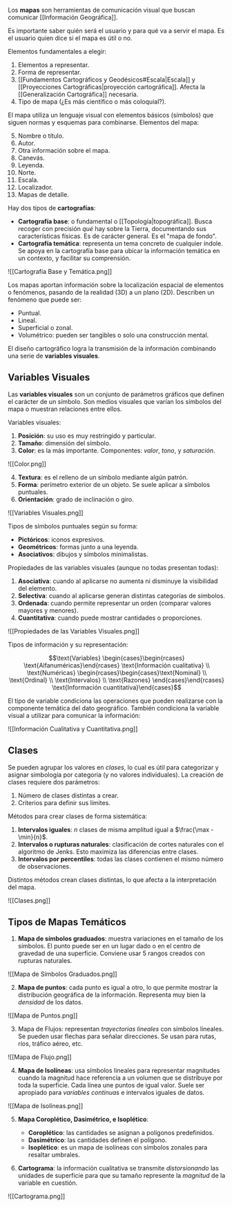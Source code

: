 Los **mapas** son herramientas de comunicación visual que buscan comunicar [[Información Geográfica]].

Es importante saber quién será el usuario y para qué va a servir el mapa. Es el usuario quien dice si el mapa es útil o no.

Elementos fundamentales a elegir:

1. Elementos a representar.
2. Forma de representar.
3. [[Fundamentos Cartográficos y Geodésicos#Escala|Escala]] y [[Proyecciones Cartográficas|proyección cartográfica]]. Afecta la [[Generalización Cartográfica]] necesaria.
4. Tipo de mapa (¿Es más científico o más coloquial?).

El mapa utiliza un lenguaje visual con elementos básicos (símbolos) que siguen normas y esquemas para combinarse. Elementos del mapa:

5. Nombre o título.
6. Autor.
7. Otra información sobre el mapa.
8. Canevás.
9. Leyenda.
10. Norte.
11. Escala.
12. Localizador.
13. Mapas de detalle.

Hay dos tipos de **cartografías**:

- **Cartografía base**: o fundamental o [[Topología|topográfica]]. Busca recoger con precisión _qué_ hay sobre la Tierra, documentando sus características físicas. Es de carácter general. Es el "mapa de fondo".
- **Cartografía temática**: representa un tema concreto de cualquier índole. Se apoya en la cartografía base para ubicar la información temática en un contexto, y facilitar su comprensión.

![[Cartografía Base y Temática.png]]

Los mapas aportan información sobre la localización espacial de elementos o fenómenos, pasando de la realidad (3D) a un plano (2D). Describen un fenómeno que puede ser:

- Puntual.
- Lineal.
- Superficial o zonal.
- Volumétrico: pueden ser tangibles o solo una construcción mental.

El diseño cartográfico logra la transmisión de la información combinando una serie de **variables visuales**.

## Variables Visuales

Las **variables visuales** son un conjunto de parámetros gráficos que definen el carácter de un símbolo. Son medios visuales que varían los símbolos del mapa o muestran relaciones entre ellos.

Variables visuales:

1. **Posición**: su uso es muy restringido y particular.
2. **Tamaño**: dimensión del símbolo.
3. **Color**: es la más importante. Componentes: _valor_, _tono_, y _saturación_.

![[Color.png]]

4. **Textura**: es el relleno de un símbolo mediante algún patrón.
5. **Forma**: perímetro exterior de un objeto. Se suele aplicar a símbolos puntuales.
6. **Orientación**: grado de inclinación o giro.

![[Variables Visuales.png]]

Tipos de símbolos puntuales según su forma:

- **Pictóricos**: iconos expresivos.
- **Geométricos**: formas junto a una leyenda.
- **Asociativos**: dibujos y símbolos minimalistas.

Propiedades de las variables visuales (aunque no todas presentan todas):

1. **Asociativa**: cuando al aplicarse no aumenta ni disminuye la visibilidad del elemento.
2. **Selectiva**: cuando al aplicarse generan distintas categorías de símbolos.
3. **Ordenada**: cuando permite representar un orden (comparar valores mayores y menores).
4. **Cuantitativa**: cuando puede mostrar cantidades o proporciones.

![[Propiedades de las Variables Visuales.png]]

Tipos de información y su representación:

$$\text{Variables} \begin{cases}\begin{rcases} \text{Alfanuméricas}\end{rcases} \text{Información cualitativa} \\ \text{Numéricas} \begin{rcases}\begin{cases}\text{Nominal} \\ \text{Ordinal} \\ \text{Intervalos} \\ \text{Razones} \end{cases}\end{rcases} \text{Información cuantitativa}\end{cases}$$

El tipo de variable condiciona las operaciones que pueden realizarse con la componente temática del dato geográfico. También condiciona la variable visual a utilizar para comunicar la información:

![[Información Cualitativa y Cuantitativa.png]]

## Clases

Se pueden agrupar los valores en _clases_, lo cual es útil para categorizar y asignar simbología por categoría (y no valores individuales). La creación de clases requiere dos parámetros:

1. Número de clases distintas a crear.
2. Criterios para definir sus límites.

Métodos para crear clases de forma sistemática:

1. **Intervalos iguales**: $n$ clases de misma amplitud igual a $\frac{\max - \min}{n}$.
2. **Intervalos o rupturas naturales**: clasificación de cortes naturales con el algoritmo de Jenks. Esto maximiza las diferencias entre clases.
3. **Intervalos por percentiles**: todas las clases contienen el mismo número de observaciones.

Distintos métodos crean clases distintas, lo que afecta a la interpretación del mapa.

![[Clases.png]]

## Tipos de Mapas Temáticos

1. **Mapa de símbolos graduados**: muestra variaciones en el tamaño de los símbolos. El punto puede ser en un lugar dado o en el centro de gravedad de una superficie. Conviene usar 5 rangos creados con rupturas naturales.

![[Mapa de Símbolos Graduados.png]]

2. **Mapa de puntos**: cada punto es igual a otro, lo que permite mostrar la distribución geográfica de la información. Representa muy bien la _densidad_ de los datos.

![[Mapa de Puntos.png]]

3. Mapa de Flujos: representan _trayectorias lineales_ con símbolos lineales. Se pueden usar flechas para señalar direcciones. Se usan para rutas, ríos, tráfico aéreo, etc.

![[Mapa de Flujo.png]]

4. **Mapa de Isolíneas**: usa símbolos lineales para representar magnitudes cuando la magnitud hace referencia a un volumen que se distribuye por toda la superficie. Cada línea une puntos de igual valor. Suele ser apropiado para _variables continuas_ e intervalos iguales de datos.

![[Mapa de Isolíneas.png]]

5. **Mapa Coroplético, Dasimétrico, e Isoplético**:
   - **Coroplético**: las cantidades se asignan a polígonos predefinidos.
   - **Dasimétrico**: las cantidades definen el polígono.
   - **Isoplético**: es un mapa de isolíneas con símbolos zonales para resaltar umbrales.

6. **Cartograma**: la información cualitativa se transmite _distorsionando_ las unidades de superficie para que su tamaño represente la _magnitud_ de la variable en cuestión.

![[Cartograma.png]]
